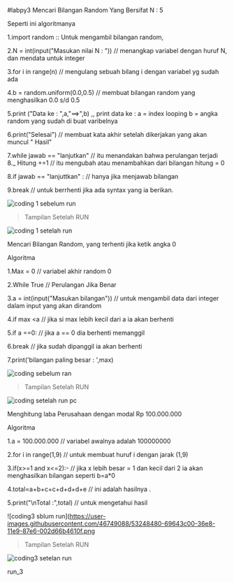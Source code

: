 #labpy3
Mencari Bilangan Random Yang Bersifat N : 5

Seperti ini algoritmanya

1.import random :: Untuk mengambil bilangan random,

2.N = int(input("Masukan nilai N : ")) // menangkap variabel dengan huruf N, dan mendata untuk integer

3.for i in range(n) // mengulang sebuah bilang i dengan variabel yg sudah ada

4.b = random.uniform(0.0,0.5) // membuat bilangan random yang menghasilkan 0.0 s/d 0.5

5.print ("Data ke : ",a,"==>",b) ,, print data ke : a = index looping b = angka random yang sudah di buat varibelnya

6.print("Selesai") // membuat kata akhir setelah dikerjakan yang akan muncul " Hasil"

7.while jawab == "lanjutkan" // itu menandakan bahwa perulangan terjadi 8._ Hitung +=1 // itu mengubah atau menambahkan dari bilangan hitung = 0

8.if jawab == "lanjuttkan" : // hanya jika menjawab bilangan

9.break // untuk berrhenti jika ada syntax yang ia berikan.




![coding 1 sebelum run](https://user-images.githubusercontent.com/46749088/53244822-8a279400-36de-11e9-8a6d-6269e29ac059.png)



>Tampilan Setelah RUN

![coding 1 setelah run](https://user-images.githubusercontent.com/46749088/53247460-07a2d280-36e6-11e9-9f47-3f55b3ac7c82.png)




Mencari Bilangan Random, yang terhenti jika ketik angka 0

Algoritma

1.Max = 0 // variabel akhir random 0

2.While True // Perulangan Jika Benar

3.a = int(input("Masukan bilangan")) // untuk mengambil data dari integer dalam input yang akan dirandom

4.if max <a // jika si max lebih kecil dari a ia akan berhenti

5.if a ==0: // jika a == 0 dia berhenti memanggil

6.break // jika sudah dipanggil ia akan berhenti

7.print('bilangan paling besar : ',max)




![coding sebelum ran](https://user-images.githubusercontent.com/46749088/53248438-52bde500-36e8-11e9-957e-370558143842.png)

>Tampilan Setelah RUN

![coding setelah run pc](https://user-images.githubusercontent.com/46749088/53248460-61a49780-36e8-11e9-9798-4d3c6a426731.png)



Menghitung laba Perusahaan dengan modal Rp 100.000.000

Algoritma

1.a = 100.000.000 // variabel awalnya adalah 100000000

2.for i in range(1,9) // untuk membuat huruf i dengan jarak (1,9)

3.if(x>=1 and x<=2):- // jika x lebih besar = 1 dan kecil dari 2 ia akan menghasilkan bilangan seperti b=a*0

4.total=a+b+c+c+d+d+d+e // ini adalah hasilnya .

5.print("\nTotal :",total) // untuk mengetahui hasil





![coding3 sblum run](https://user-images.githubusercontent.com/46749088/53248480-69643c00-36e8-11e9-87e6-002d66b4610f.png
>Tampilan Setelah RUN



![coding3 setelan run](https://user-images.githubusercontent.com/46749088/53248490-708b4a00-36e8-11e9-8a71-156b7b8022a4.png)



run_3
